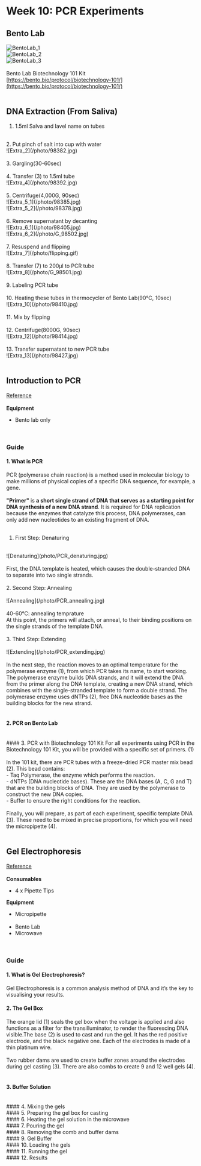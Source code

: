 # Week 10: PCR Experiments

## Bento Lab
![BentoLab_1](/photo/60486.jpg)<br/>
![BentoLab_2](/photo/60508.jpg)<br/>
![BentoLab_3](/photo/60506.jpg)<br/>
<br/>
Bento Lab Biotechnology 101 Kit<br/>
[https://bento.bio/protocol/biotechnology-101/](https://bento.bio/protocol/biotechnology-101/)<br/>
<br/>

## DNA Extraction (From Saliva)
1. 1.5ml Salva and lavel name on tubes<br/>
<br/>
2. Put pinch of salt into cup with water<br/>
![Extra_2](/photo/98382.jpg)<br/>
<br/>
3. Gargling(30-60sec)<br/>
<br/>
4. Transfer (3) to 1.5ml tube<br/>
![Extra_4](/photo/98392.jpg)<br/>
<br/>
5. Centrifuge(4,000G, 90sec)<br/>
![Extra_5_1](/photo/98385.jpg)<br/>
![Extra_5_2](/photo/98378.jpg)<br/>
<br/>
6. Remove supernatant by decanting<br/>
![Extra_6_1](/photo/98405.jpg)<br/>
![Extra_6_2](/photo/G_98502.jpg)<br/>
<br/>
7. Resuspend and flipping<br/>
![Extra_7](/photo/flipping.gif)<br/>
<br/>
8. Transfer (7) to 200μl to PCR tube<br/>
![Extra_8](/photo/G_98501.jpg)<br/>
<br/>
9. Labeling PCR tube<br/>
<br/>
10. Heating these tubes in thermocycler of Bento Lab(90℃, 10sec)<br/>
![Extra_10](/photo/98410.jpg)<br/>
<br/>
11. Mix by flipping<br/>
<br/>
12. Centrifuge(8000G, 90sec)<br/>
![Extra_12](/photo/98414.jpg)<br/>
<br/>
13. Transfer supernatant to new PCR tube<br/>
![Extra_13](/photo/98427.jpg)<br/>
<br/>

## Introduction to PCR
[Reference](https://bento.bio/protocol/biotechnology-101/introduction-to-pcr/)<br/>
<br/>
**Equipment**<br/>
- Bento lab only<br/>
<br/>

### Guide
#### 1. What is PCR
PCR (polymerase chain reaction) is a method used in molecular biology to make millions of physical copies of a specific DNA sequence, for example, a gene.<br/>
<br/>
**"Primer"** is **a short single strand of DNA that serves as a starting point for DNA synthesis of a new DNA strand**. It is required for DNA replication because the enzymes that catalyze this process, DNA polymerases, can only add new nucleotides to an existing fragment of DNA.<br/>
<br/>
1. First Step: Denaturing<br/>
<br/>
![Denaturing](photo/PCR_denaturing.jpg)<br/>
<br/>
First, the DNA template is heated, which causes the double-stranded DNA to separate into two single strands.<br/>
<br/>
2. Second Step: Annealing<br/>
<br/>
![Annealing](/photo/PCR_annealing.jpg)<br/>
<br/>
40-60℃: annealing temprature<br/>
At this point, the primers will attach, or anneal, to their binding positions on the single strands of the template DNA.<br/>
<br/>
3. Third Step: Extending<br/>
<br/>
![Extending](/photo/PCR_extending.jpg)<br/>
<br/>
In the next step, the reaction moves to an optimal temperature for the polymerase enzyme (1), from which PCR takes its name, to start working. The polymerase enzyme builds DNA strands, and it will extend the DNA from the primer along the DNA template, creating a new DNA strand, which combines with the single-stranded template to form a double strand. The polymerase enzyme uses dNTPs (2), free DNA nucleotide bases as the building blocks for the new strand.<br/>
<br/>

#### 2. PCR on Bento Lab
<br/>
#### 3. PCR with Biotechnology 101 Kit
For all experiments using PCR in the Biotechnology 101 Kit, you will be provided with a specific set of primers. (1)<br/>
<br/>
In the 101 kit, there are PCR tubes with a freeze-dried PCR master mix bead (2). This bead contains:<br/>
- Taq Polymerase, the enzyme which performs the reaction.<br/>
- dNTPs (DNA nucleotide bases). These are the DNA bases (A, C, G and T) that are the building blocks of DNA. They are used by the polymerase to construct the new DNA copies.<br/>
- Buffer to ensure the right conditions for the reaction.<br/>
<br/>
Finally, you will prepare, as part of each experiment, specific template DNA (3). These need to be mixed in precise proportions, for which you will need the micropipette (4).<br/>
<br/>

## Gel Electrophoresis
[Reference](https://bento.bio/protocol/biotechnology-101/introduction-to-gel-electrophoresis/)<br/>
<br/>
**Consumables**<br/>
- 4 x Pipette Tips<br/>

**Equipment**
- Micropipette<br/><br/>
- Bento Lab<br/>
- Microwave<br/>
<br/>

### Guide
#### 1. What is Gel Electrophoresis?
Gel Electrophoresis is a common analysis method of DNA and it’s the key to visualising your results.<br/>

#### 2. The Gel Box
The orange lid (1) seals the gel box when the voltage is applied and also functions as a filter for the transilluminator, to render the fluorescing DNA visible.The base (2) is used to cast and run the gel. It has the red positive electrode, and the black negative one. Each of the electrodes is made of a thin platinum wire.<br/>
<br/>
Two rubber dams are used to create buffer zones around the electrodes during gel casting (3). There are also combs to create 9 and 12 well gels (4).<br/>
<br/>

#### 3. Buffer Solution
<br/>
#### 4. Mixing the gels
<br/>
#### 5. Preparing the gel box for casting
<br/>
#### 6. Heating the gel solution in the microwave
<br/>
#### 7. Pouring the gel
<br/>
#### 8. Removing the comb and buffer dams
<br/>
#### 9. Gel Buffer
<br/>
#### 10. Loading the gels
<br/>
#### 11. Running the gel
<br/>
#### 12. Results
<br/>
